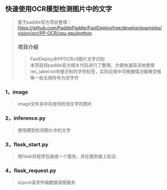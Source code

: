 ## 快速使用OCR模型检测图片中的文字
>基于paddle官方项目整理：https://github.com/PaddlePaddle/FastDeploy/tree/develop/examples/vision/ocr/PP-OCR/cpu-gpu/python
>### 项目介绍
>>FastDeploy中PPOCRv3图片文字识别  
>本项目将paddle官方相关代码进行了整理，方便快速简洁地使用   
>rec_label.txt中是识别的字符标签，实际应用中可根据情况替换空格等一些无用符号为空字符
### 1，image
>image文件夹中存放待检测文字的图片
### 2，inference.py
>使用模型检测图片中的文字
### 3，flask_start.py
>用flask将程序包装成一个服务，并在服务器上启动
### 4，flask_request.py
>以post请求传输数据调用服务